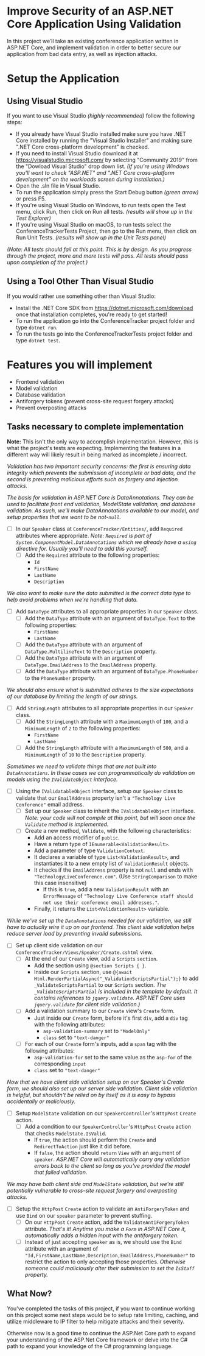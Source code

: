 # Improve Security of an ASP.NET Core Application Using Validation

In this project we’ll take an existing conference application written in ASP.NET Core, and implement validation in order to better secure our application from bad data entry, as well as injection attacks.

# Setup the Application

## Using Visual Studio
If you want to use Visual Studio _(highly recommended)_ follow the following steps:
-   If you already have Visual Studio installed make sure you have .NET Core installed by running the "Visual Studio Installer" and making sure ".NET Core cross-platform development" is checked.
-   If you need to install Visual Studio download it at https://visualstudio.microsoft.com/ by selecting "Community 2019" from the "Dowload Visual Studio" drop down list. _(If you're using Windows you'll want to check "ASP.NET" and ".NET Core cross-platform development" on the workloads screen during installation.)_
-   Open the .sln file in Visual Studio.
-   To run the application simply press the Start Debug button _(green arrow)_ or press F5.
-   If you're using Visual Studio on Windows, to run tests open the Test menu, click Run, then click on Run all tests. _(results will show up in the Test Explorer)_
-   If you're using Visual Studio on macOS, to run tests select the ConferenceTrackerTests Project, then go to the Run menu, then click on Run Unit Tests. _(results will show up in the Unit Tests panel)_

_(Note: All tests should fail at this point. This is by design. As you progress through the project, more and more tests will pass. All tests should pass upon completion of the project.)_

## Using a Tool Other Than Visual Studio
If you would rather use something other than Visual Studio:
-   Install the .NET Core SDK from https://dotnet.microsoft.com/download once that installation completes, you're ready to get started!
-   To run the application go into the ConferenceTracker project folder and type `dotnet run`.
-   To run the tests go into the ConferenceTrackerTests project folder and type `dotnet test`.

# Features you will implement

- Frontend validation
- Model validation
- Database validation
- Antiforgery tokens (prevent cross-site request forgery attacks)
- Prevent overposting attacks

## Tasks necessary to complete implementation

__Note:__ This isn't the only way to accomplish implementation. However, this is what the project's tests are expecting. Implementing the features in a different way will likely result in being marked as incomplete / incorrect.

_Validation has two important security concerns: the first is ensuring data integrity which prevents the submission of incomplete or bad data, and the second is preventing malicious efforts such as forgery and injection attacks._

_The basis for validation in ASP.NET Core is DataAnnotations. They can be used to facilitate front end validation, ModelState validation, and database validation. As such, we'll make DataAnnotations available to our model, and setup properties that we want to be not-`null`._
- [ ] In our `Speaker` class at `ConferenceTracker/Entities/`, add `Required` attributes where appropriate. _Note: `Required` is part of `System.ComponentModel.DataAnnotations` which we already have a `using` directive for. Usually you'll need to add this yourself._
    - [ ] Add the `Required` attribute to the following properties:
      - `Id`
      - `FirstName`
      - `LastName`
      - `Description`
      
_We also want to make sure the data submitted is the correct data type to help avoid problems when we're handling that data._
- [ ] Add `DataType` attributes to all appropriate properties in our `Speaker` class.
  - [ ] Add the `DataType` attribute with an argument of `DataType.Text` to the following properties:
    - `FirstName`
    - `LastName`
  - [ ] Add the `DataType` attribute with an argument of `DataType.MultilineText` to the `Description` property.
  - [ ] Add the `DataType` attribute with an argument of `DataType.EmailAddress` to the `EmailAddress` property.
  - [ ] Add the `DataType` attribute with an argument of `DataType.PhoneNumber` to the `PhoneNumber` property.

_We should also ensure what is submitted adheres to the size expectations of our database by limiting the length of our strings._
- [ ] Add `StringLength` attributes to all appropriate properties in our `Speaker` class.
  - [ ] Add the `StringLength` attribute with a `MaximumLength` of `100`, and a `MinimumLength` of `2` to the following properties:
    - `FirstName`
    - `LastName`
  - [ ] Add the `StringLength` attribute with a `MaximumLength` of `500`, and a `MinimumLength` of `10` to the `Description` property.

_Sometimes we need to validate things that are not built into `DataAnnotations`. In these cases we can programmatically do validation on models using the `IValidateObject` interface._ 
- [ ] Using the `IValidatableObject` interface, setup our `Speaker` class to validate that our `EmailAddress` property isn't a `"Technology Live Conference"` email address.
  - [ ] Set up our `Speaker` class to inherit the `IValidatableObject` interface. _Note: your code will not compile at this point, but will soon once the `Validate` method is implemented._
  - [ ] Create a new method, `Validate`, with the following characteristics:
    - Add an access modifier of `public`.
    - Have a return type of `IEnumerable<ValidationResult>`.
    - Add a parameter of type `ValidationContext`.
    - It declares a variable of type `List<ValidationResult>`, and instantiates it to a new empty list of `ValidationResult` objects.
    - It checks if the `EmailAddress` property is not `null` and ends with `"TechnologyLiveConference.com"`. (Use `StringComparison` to make this case insensitive)
      - If this is `true`, add a new `ValidationResult` with an `ErrorMessage` of `"Technology Live Conference staff should not use their conference email addresses."`.
    - Finally, it returns the `List<ValidationResult>` variable.

_While we've set up the `DataAnnotations` needed for our validation, we still have to actually wire it up on our frontend. This client side validation helps reduce server load by preventing invalid submissions._
- [ ] Set up client side validation on our `ConferenceTracker/Views/Speaker/Create.cshtml` view.
  - [ ] At the end of our `Create` view, add a `Scripts` `section`.
    - Add the section using `@section Scripts { }`.
    - Inside our `Scripts` section, use `@{await Html.RenderPartialAsync("_ValidationScriptsPartial");}` to add `_ValidateScriptsPartial` to our `Scripts` section. _The `_ValidateScriptsPartial` is included in the template by default. It contains references to `jquery.validate`. ASP.NET Core uses `jquery.validate` for client side validation.)_
  - [ ] Add a validation summary to our `Create` view's `Create` form.
    - Just inside our `Create` form, before it's first `div`, add a `div` tag with the following attributes:
      - `asp-validation-summary` set to `"ModelOnly"`
      - `class` set to `"text-danger"`
  - [ ] For each of our `Create` form's inputs, add a `span` tag with the following attributes:
    - `asp-validation-for` set to the same value as the `asp-for` of the corresponding `input`
    - `class` set to `"text-danger"`

_Now that we have client side validation setup on our Speaker's Create form, we should also set up our server side validation. Client side validation is helpful, but shouldn't be relied on by itself as it is easy to bypass accidentally or maliciously._
- [ ] Setup `ModelState` validation on our `SpeakerController`'s `HttpPost` `Create` action.
  - [ ] Add a condition to our `SpeakerController`'s `HttpPost` `Create` action that checks `ModelState.IsValid`.
    - If `true`, the action should perform the `Create` and `RedirectToAction` just like it did before.
    - If `false`, the action should `return` `View` with an argument of `speaker`. _ASP.NET Core will automatically carry any validation errors back to the client so long as you've provided the model that failed validation._

_We may have both client side and `ModelState` validation, but we're still potentially vulnerable to cross-site request forgery and overposting attacks._
- [ ] Setup the `HttpPost` `Create` action to validate an `AntiForgeryToken` and use `Bind` on our `speaker` parameter to prevent stuffing.
  - [ ] On our `HttpPost` `Create` action, add the `ValidateAntiForgeryToken` attribute. _That's it! Anytime you make a `Form` in ASP.NET Core it, automatically adds a hidden input with the antiforgery token._
  - [ ] Instead of just accepting `speaker` as is, we should use the `Bind` attribute with an argument of `"Id,FirstName,LastName,Description,EmailAddress,PhoneNumber"` to restrict the action to only accepting those properties. _Otherwise someone could maliciously alter their submission to set the `IsStaff` property._

## What Now?

You've completed the tasks of this project, if you want to continue working on this project some next steps would be to setup rate limiting, caching, and utilize middleware to IP filter to help mitigate attacks and their severity.

Otherwise now is a good time to continue the ASP.Net Core path to expand your understanding of the ASP.Net Core framework or delve into the C# path to expand your knowledge of the C# programming language.
